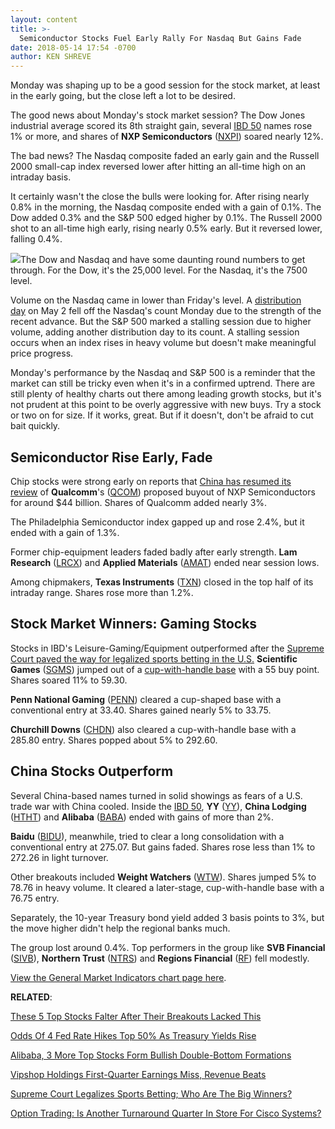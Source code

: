 ```yaml
---
layout: content
title: >-
  Semiconductor Stocks Fuel Early Rally For Nasdaq But Gains Fade
date: 2018-05-14 17:54 -0700
author: KEN SHREVE
---
```






Monday was shaping up to be a good session for the stock market, at least in the early going, but the close left a lot to be desired.




The good news about Monday's stock market session? The Dow Jones industrial average scored its 8th straight gain, several [IBD 50](https://research.investors.com/stock-lists/ibd-50/) names rose 1% or more, and shares of **NXP Semiconductors** ([NXPI](https://research.investors.com/quote.aspx?symbol=NXPI)) soared nearly 12%.


The bad news? The Nasdaq composite faded an early gain and the Russell 2000 small-cap index reversed lower after hitting an all-time high on an intraday basis.


It certainly wasn't the close the bulls were looking for. After rising nearly 0.8% in the morning, the Nasdaq composite ended with a gain of 0.1%. The Dow added 0.3% and the S&P 500 edged higher by 0.1%. The Russell 2000 shot to an all-time high early, rising nearly 0.5% early. But it reversed lower, falling 0.4%.


![](https://www.investors.com/wp-content/uploads/2018/05/MP_1x5_051418.jpg)The Dow and Nasdaq and have some daunting round numbers to get through. For the Dow, it's the 25,000 level. For the Nasdaq, it's the 7500 level.


Volume on the Nasdaq came in lower than Friday's level. A [distribution day](https://www.investors.com/ibd-university/market-timing/market-tops/) on May 2 fell off the Nasdaq's count Monday due to the strength of the recent advance. But the S&P 500 marked a stalling session due to higher volume, adding another distribution day to its count. A stalling session occurs when an index rises in heavy volume but doesn't make meaningful price progress.


Monday's performance by the Nasdaq and S&P 500 is a reminder that the market can still be tricky even when it's in a confirmed uptrend. There are still plenty of healthy charts out there among leading growth stocks, but it's not prudent at this point to be overly aggressive with new buys. Try a stock or two on for size. If it works, great. But if it doesn't, don't be afraid to cut bait quickly.


Semiconductor Rise Early, Fade
------------------------------


Chip stocks were strong early on reports that [China has resumed its review](https://www.investors.com/news/technology/qualcomm-nxp-deal-trump/) of **Qualcomm**'s ([QCOM](https://research.investors.com/quote.aspx?symbol=QCOM)) proposed buyout of NXP Semiconductors for around $44 billion. Shares of Qualcomm added nearly 3%.


The Philadelphia Semiconductor index gapped up and rose 2.4%, but it ended with a gain of 1.3%.


Former chip-equipment leaders faded badly after early strength. **Lam Research** ([LRCX](https://research.investors.com/quote.aspx?symbol=LRCX)) and **Applied Materials** ([AMAT](https://research.investors.com/quote.aspx?symbol=AMAT)) ended near session lows.


Among chipmakers, **Texas Instruments** ([TXN](https://research.investors.com/quote.aspx?symbol=TXN)) closed in the top half of its intraday range. Shares rose more than 1.2%.


Stock Market Winners: Gaming Stocks
-----------------------------------


Stocks in IBD's Leisure-Gaming/Equipment outperformed after the [Supreme Court paved the way for legalized sports betting in the U.S.](https://www.investors.com/research/ibd-industry-themes/supreme-court-legalize-sports-betting-casinos/) **Scientific Games** ([SGMS](https://research.investors.com/quote.aspx?symbol=SGMS)) jumped out of a [cup-with-handle base](https://www.investors.com/ibd-university/how-to-buy/common-patterns-1/) with a 55 buy point. Shares soared 11% to 59.30.


**Penn National Gaming** ([PENN](https://research.investors.com/quote.aspx?symbol=PENN)) cleared a cup-shaped base with a conventional entry at 33.40. Shares gained nearly 5% to 33.75.


**Churchill Downs** ([CHDN](https://research.investors.com/quote.aspx?symbol=CHDN)) also cleared a cup-with-handle base with a 285.80 entry. Shares popped about 5% to 292.60.


China Stocks Outperform
-----------------------


Several China-based names turned in solid showings as fears of a U.S. trade war with China cooled. Inside the [IBD 50](https://research.investors.com/stock-lists/ibd-50/), **YY** ([YY](https://research.investors.com/quote.aspx?symbol=YY)), **China Lodging** ([HTHT](https://research.investors.com/quote.aspx?symbol=HTHT)) and **Alibaba** ([BABA](https://research.investors.com/quote.aspx?symbol=BABA)) ended with gains of more than 2%.


**Baidu** ([BIDU](https://research.investors.com/quote.aspx?symbol=BIDU)), meanwhile, tried to clear a long consolidation with a conventional entry at 275.07. But gains faded. Shares rose less than 1% to 272.26 in light turnover.


Other breakouts included **Weight Watchers** ([WTW](https://research.investors.com/quote.aspx?symbol=WTW)). Shares jumped 5% to 78.76 in heavy volume. It cleared a later-stage, cup-with-handle base with a 76.75 entry.


Separately, the 10-year Treasury bond yield added 3 basis points to 3%, but the move higher didn't help the regional banks much.


The group lost around 0.4%. Top performers in the group like **SVB Financial** ([SIVB](https://research.investors.com/quote.aspx?symbol=SIVB)), **Northern Trust** ([NTRS](https://research.investors.com/quote.aspx?symbol=NTRS)) and **Regions Financial** ([RF](https://research.investors.com/quote.aspx?symbol=RF)) fell modestly.


[View the General Market Indicators chart page here](https://www.investors.com/wp-content/uploads/2018/05/IBD1405152559GMI.pdf).


**RELATED**:


[These 5 Top Stocks Falter After Their Breakouts Lacked This](https://www.investors.com/news/dow-jones-futures-salesforce-red-hat-workday-splunk-servicenow-fall/)


[Odds Of 4 Fed Rate Hikes Top 50% As Treasury Yields Rise](https://www.investors.com/news/economy/fed-rate-hike-odds-rise-treasury-yields-hit-sp-500/)


[Alibaba, 3 More Top Stocks Form Bullish Double-Bottom Formations](https://www.investors.com/stock-lists/stocks-near-a-buy-zone/alibaba-stock-leaders-near-buy-points/)


[Vipshop Holdings First-Quarter Earnings Miss, Revenue Beats](https://www.investors.com/news/technology/vipshop-holdings-first-quarter-earnings/)


[Supreme Court Legalizes Sports Betting; Who Are The Big Winners?](https://www.investors.com/research/ibd-industry-themes/supreme-court-legalize-sports-betting-casinos/)


[Option Trading: Is Another Turnaround Quarter In Store For Cisco Systems?](https://www.investors.com/research/earnings-preview/earnings-options-home-depot-cisco-systems-astrazeneca/)


 




